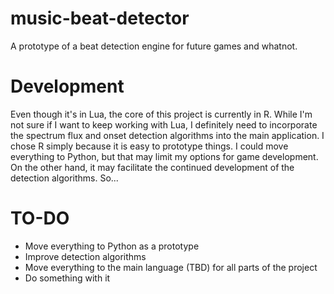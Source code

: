# music-beat-detector
A prototype of a beat detection engine for future games and whatnot.

# Development
Even though it's in Lua, the core of this project is currently in R. While I'm not sure if I want to keep working with Lua, I definitely need to incorporate the spectrum flux and onset detection algorithms into the main application. I chose R simply because it is easy to prototype things. I could move everything to Python, but that may limit my options for game development. On the other hand, it may facilitate the continued development of the detection algorithms. So...

# TO-DO
- Move everything to Python as a prototype
- Improve detection algorithms
- Move everything to the main language (TBD) for all parts of the project
- Do something with it
